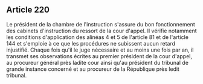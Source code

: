 Article 220
----
Le président de la chambre de l'instruction s'assure du bon fonctionnement des
cabinets d'instruction du ressort de la cour d'appel. Il vérifie notamment les
conditions d'application des alinéas 4 et 5 de l'article 81 et de l'article 144
et s'emploie à ce que les procédures ne subissent aucun retard injustifié.
Chaque fois qu'il le juge nécessaire et au moins une fois par an, il transmet
ses observations écrites au premier président de la cour d'appel, au procureur
général près ladite cour ainsi qu'au président du tribunal de grande instance
concerné et au procureur de la République près ledit tribunal.
